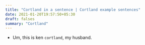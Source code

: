 ```yaml
---
title: "Cortland in a sentence | Cortland example sentences"
date: 2021-01-20T19:57:50+05:30
draft: falses
summary: "Cortland"
---
```

- Um, this is ken `cortland`, my husband.
                 
